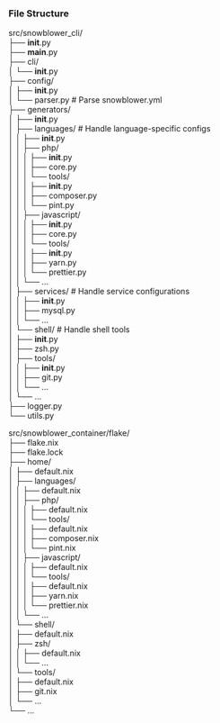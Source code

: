 ### File Structure
src/snowblower_cli/                                                                                  
├── __init__.py                                                                                      
├── __main__.py                                                                                      
├── cli/                                                                                             
│   └── __init__.py                                                                                  
├── config/                                                                                          
│   ├── __init__.py                                                                                  
│   └── parser.py       # Parse snowblower.yml                                                       
├── generators/                                                                                      
│   ├── __init__.py                                                                                  
│   ├── languages/      # Handle language-specific configs                                           
│   │   ├── __init__.py                                                                              
│   │   ├── php/                                                                                     
│   │   │   ├── __init__.py                                                                          
│   │   │   ├── core.py                                                                              
│   │   │   └── tools/                                                                               
│   │   │       ├── __init__.py                                                                      
│   │   │       ├── composer.py                                                                      
│   │   │       └── pint.py                                                                          
│   │   ├── javascript/                                                                              
│   │   │   ├── __init__.py                                                                          
│   │   │   ├── core.py                                                                              
│   │   │   └── tools/                                                                               
│   │   │       ├── __init__.py                                                                      
│   │   │       ├── yarn.py                                                                          
│   │   │       └── prettier.py                                                                      
│   │   └── ...                                                                                      
│   ├── services/       # Handle service configurations                                              
│   │   ├── __init__.py                                                                              
│   │   ├── mysql.py                                                                                 
│   │   └── ...                                                                                      
│   └── shell/          # Handle shell tools                                                         
│       ├── __init__.py                                                                              
│       ├── zsh.py                                                                                   
│       ├── tools/                                                                                   
│       │   ├── __init__.py                                                                          
│       │   ├── git.py                                                                               
│       │   └── ...                                                                                  
│       └── ...                                                                                      
├── logger.py                                                                                        
└── utils.py

src/snowblower_container/flake/                                                                           
├── flake.nix                                                                                        
├── flake.lock                                                                                       
├── home/                                                                                            
│   ├── default.nix                                                                                  
│   ├── languages/                                                                                   
│   │   ├── default.nix                                                                              
│   │   ├── php/                                                                                     
│   │   │   ├── default.nix                                                                          
│   │   │   └── tools/                                                                               
│   │   │       ├── default.nix                                                                      
│   │   │       ├── composer.nix                                                                     
│   │   │       └── pint.nix                                                                         
│   │   ├── javascript/                                                                              
│   │   │   ├── default.nix                                                                          
│   │   │   └── tools/                                                                               
│   │   │       ├── default.nix                                                                      
│   │   │       ├── yarn.nix                                                                         
│   │   │       └── prettier.nix                                                                     
│   │   └── ...                                                                                                                                                                          
│   └── shell/                                                                                       
│       ├── default.nix                                                                              
│       ├── zsh/                                                                                     
│       │   ├── default.nix                                                                          
│       │   └── ...                                                                                  
│       └── tools/                                                                                   
│           ├── default.nix                                                                          
│           ├── git.nix                                                                              
│           └── ...                                                                                  
└── ...         